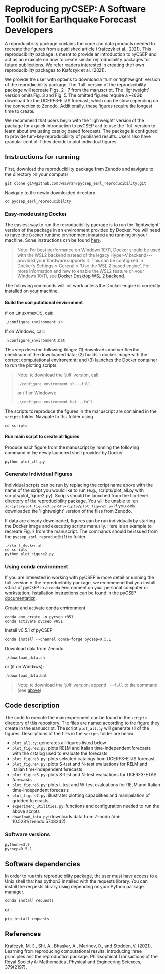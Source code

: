 # Reproducing pyCSEP: A Software Toolkit for Earthquake Forecast Developers

A reproducibility package contains the code and data products needed to recreate the figures from a published article (Krafczyk
et al., 2021). This reproducibility package is meant to provide an introduction to pyCSEP and act as an example on how to create
similar reproducibility packages for future publications. We refer readers interested in creating their own reproducibility packages to 
Krafczyk et al. (2021).

We provide the user with options to download a 'full' or 'lightweight' version of the reproducibility package. The 'full'
version of the reproducibility package will recreate Figs. 2 - 7 from the manuscript. The 'lightweight' version omits
Fig. 3 and Fig. 5. The omitted figures require a ~26Gb download for the UCERF3-ETAS forecast, which can be slow depending on
the connection to Zenodo. Additionally, these figures require the longest time to create. 

We recommend that users begin with the 'lightweight' version of the package for a quick introduction to pyCSEP and to use the 
'full' version to learn about evaluating catalog based forecasts. The package is configured to provide turn-key reproducibility
of published results. Users also have granular control if they decide to plot individual figures.

## Instructions for running

First, download the reproducibility package from Zenodo and navigate to the directory on your computer 

```
git clone git@github.com:wsavran/pycsep_esrl_reproducibility.git
```

Navigate to the newly downloaded directory
```
cd pycsep_esrl_reproducibility
```

### Easy-mode using Docker

The easiest way to run the reproducibility package is to run the 'lightweight' version of the package in an environment provided
by Docker. You will need to have the Docker runtime environment installed and running on your machine. Some instructions
can be found [here](https://docs.docker.com/engine/install).

> Note: For best performance on Windows 10/11, Docker should be used with the WSL2 backend instead
of the legacy Hyper-V backend---provided your hardware supports it. This can be configured in
Docker's Settings > General > 'Use the WSL 2 based engine'. For more information and how to enable the WSL2 feature
on your Windows 10/11, see [Docker Desktop WSL 2 backend](https://docs.docker.com/desktop/windows/wsl).

The following commands will not work unless the Docker engine
is correctly installed on your machine.


#### Build the computational enviornment

If on Linux/maxOS, call:
```
./configure_environment.sh
```
If on Windows, call:
```
.\configure_environment.bat
```

This step does the following things: (1) downloads and verifies the checksum of the downloaded
data; (2) builds a docker image with the correct computational environemnt; and (3) launches the Docker container to run the plotting
scripts.

> Note: to download the _'full'_ version, call:
> ```
> ./configure_environment.sh --full
> ```
> or (if on Windows):
> ```
> .\configure_environment.bat --full
> ```


The scripts to reproduce the figures in the manuscript are contained in the `scripts` folder. Navigate to this folder using
```
cd scripts
```


#### Run main script to create all figures

Produce each figure from the manuscript by running the following command in the newly launched shell provided by Docker
```
python plot_all.py
```

### Generate Individual Figures

Individual scripts can be run by replacing the script name above with the name of the script you would like to run (e.g.,
scripts/plot_all.py with scripts/plot_figure2.py). Scripts should be launched from the top-level directory of the
reproducibility package. You will be unable to run `scripts/plot_figure3.py` or `scripts/plot_figure5.py` if you only
downloaded the 'lightweight' version of the files from Zenodo.

If data are already downloaded, figures can be run individually by starting the Docker image and executing scripts manually. 
Here is an example to recreate Fig. 2 from the manuscript. The commands should be issued from the `pycsep_esrl_reproducibility`
folder.

```
./start_docker.sh
cd scripts
python plot_figure2.py
```

### Using conda environment 

If you are interested in working with pyCSEP in more detail or running the full-version of the reproducibility package, 
we recommend that you install v0.5.1 of pyCSEP in a `conda` environment on your personal computer or workstation. 
Installation instructions can be found in the [pyCSEP documentation](https://docs.cseptesting.org/getting_started/installing.html).

Create and activate conda environment
```
conda env create -n pycsep_v051
conda activate pycsep_v051
```

Install v0.5.1 of pyCSEP
```
conda install --channel conda-forge pycsep=0.5.1
```

Download data from Zenodo
```
./download_data.sh
```
or (if on Windows):
```
.\download_data.bat
```

> Note: to download the _'full'_ version, append ` --full` to the command (see [above](#easy-mode-using-docker))


## Code description

The code to execute the main experiment can be found in the ```scripts``` directory of this repository. The files are named
according to the figure they create in the manuscript. The script ```plot_all.py``` will generate all of the figures.
Descriptions of the files in the ```scripts``` folder are below:

* `plot_all.py`: generates all figures listed below
* `plot_figure2.py`: plots RELM and Italian time-independent forecasts with the catalog used to evaluate the forecasts
* `plot_figure3.py`: plots selected catalogs from UCERF3-ETAS forecast
* `plot_figure4.py`: plots S-test and N-test evaluations for RELM and Italian time-independent forecasts
* `plot_figure5.py`: plots S-test and N-test evaluations for UCERF3-ETAS forecasts 
* `plot_figure6.py`: plots t-test and W-test evaluations for RELM and Italian time-independent forecasts
* `plot_figure7.py`: illustrates plotting capabilities and manipulation of gridded forecasts 
* `experiment_utilities.py`: functions and configuration needed to run the above scripts
* `download_data.py`: downloads data from Zenodo (doi: 10.5281/zenodo.5748242)

### Software versions
`python>=3.7`  
`pycsep=0.5.1`  

## Software dependencies

In order to run this reproducibility package, the user must have access to a Unix shell that has python3 installed with the requests library. 
You can install the requests library using depending on your Python package manager.

```
conda install requests
```
or 
```
pip install requests
```

## References

Krafczyk, M. S., Shi, A., Bhaskar, A., Marinov, D., and Stodden, V. (2021). Learning from reproducing computational results: introducing three principles and the reproduction package. Philosophical Transactions of the Royal Society A: Mathematical, Physical and Engineering Sciences, 379(2197).


